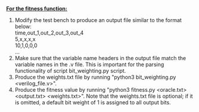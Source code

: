 <ins><b>For the fitness function:</b></ins>
1. Modify the test bench to produce an output file similar to the format below:<br/>
        time,out_1,out_2,out_3,out_4<br/>
        5,x,x,x,x<br/>
        10,1,0,0,0<br/>
        ...<br/>
2. Make sure that the variable name headers in the output file match the variable names in the .v file. This is important for the parsing functionality of script bit_weighting.py script.
3. Produce the weights.txt file by running "python3 bit_weighting.py <verilog_file.v>".
4. Produce the fitness value by running "python3 fitness.py <oracle.txt> <output.txt> <weights.txt>". Note that the weights.txt file is optional; if it is omitted, a default bit weight of 1 is assigned to all output bits.

